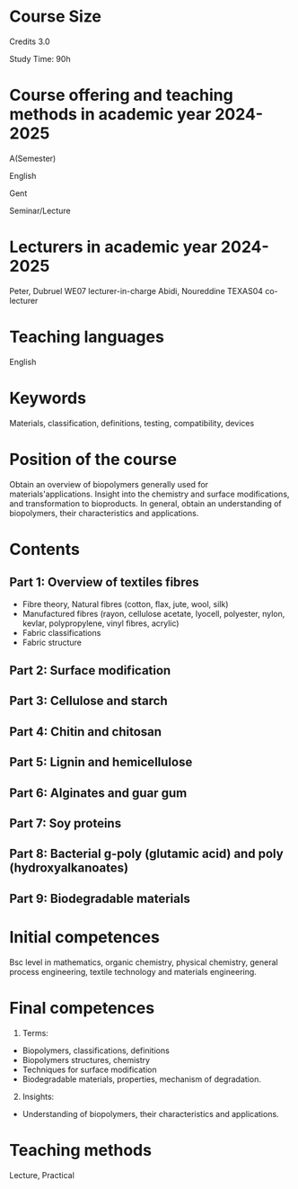 # Course Size

Credits 3.0

Study Time: 90h

# Course offering and teaching methods in academic year 2024-2025

A(Semester)

English

Gent

Seminar/Lecture

# Lecturers in academic year 2024-2025

Peter, Dubruel          WE07        lecturer-in-charge
Abidi, Noureddine       TEXAS04     co-lecturer

# Teaching languages 

English

# Keywords

Materials, classification, definitions, testing, compatibility, devices

# Position of the course

Obtain an overview of biopolymers generally used for materials'applications. Insight into the chemistry and surface modifications, and transformation to bioproducts. In general, obtain an understanding of biopolymers, their characteristics and applications.

# Contents

## Part 1: Overview of textiles fibres
- Fibre theory, Natural fibres (cotton, flax, jute, wool, silk)
- Manufactured fibres (rayon, cellulose acetate, lyocell, polyester, nylon, kevlar, polypropylene, vinyl fibres, acrylic)
- Fabric classifications
- Fabric structure

## Part 2: Surface modification
## Part 3: Cellulose and starch
## Part 4: Chitin and chitosan
## Part 5: Lignin and hemicellulose
## Part 6: Alginates and guar gum
## Part 7: Soy proteins
## Part 8: Bacterial g-poly (glutamic acid) and poly (hydroxyalkanoates)
## Part 9: Biodegradable materials

# Initial competences

Bsc level in mathematics, organic chemistry, physical chemistry, general process engineering, textile technology and materials engineering.

# Final competences

1. Terms:
- Biopolymers, classifications, definitions
- Biopolymers structures, chemistry
- Techniques for surface modification
- Biodegradable materials, properties, mechanism of degradation.
2. Insights:
- Understanding of biopolymers, their characteristics and applications.

# Teaching methods

Lecture, Practical